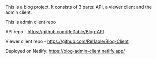 
This is a blog project. It consists of 3 parts: API, a viewer client and the admin client.

This is admin client repo

API repo - https://github.com/Rel1able/Blog-API

Viewer client repo - https://github.com/Rel1able/Blog-Client

Deployed on Netlify: https://blog-admin-client.netlify.app/
